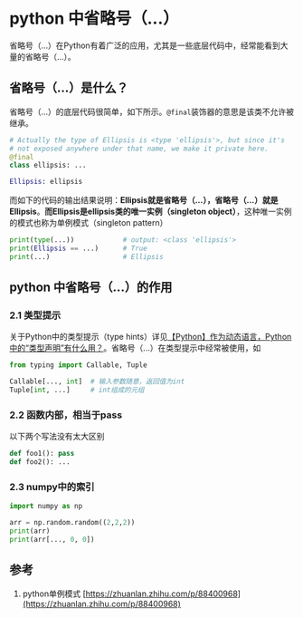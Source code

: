 # python 中省略号（...）

省略号（...）在Python有着广泛的应用，尤其是一些底层代码中，经常能看到大量的省略号（...）。

## 省略号（...）是什么？

省略号（...）的底层代码很简单，如下所示。`@final`装饰器的意思是该类不允许被继承。

```python
# Actually the type of Ellipsis is <type 'ellipsis'>, but since it's
# not exposed anywhere under that name, we make it private here.
@final
class ellipsis: ...

Ellipsis: ellipsis
```

而如下的代码的输出结果说明：**Ellipsis就是省略号（...），省略号（...）就是Ellipsis**。**而Ellipsis是ellipsis类的唯一实例（singleton object）**，这种唯一实例的模式也称为单例模式（singleton pattern）

```python
print(type(...))            # output: <class 'ellipsis'>
print(Ellipsis == ...)      # True
print(...)                  # Ellipsis
```

## python 中省略号（...）的作用
### 2.1 类型提示

关于Python中的类型提示（type hints）详见[【Python】作为动态语言，Python中的“类型声明”有什么用？](https://zhuanlan.zhihu.com/p/485613803)。省略号（...）在类型提示中经常被使用，如

```python
from typing import Callable, Tuple

Callable[..., int]  # 输入参数随意，返回值为int
Tuple[int, ...]     # int组成的元组
```

### 2.2 函数内部，相当于pass

以下两个写法没有太大区别

```python
def foo1(): pass
def foo2(): ...
```

### 2.3 numpy中的索引

```python
import numpy as np

arr = np.random.random((2,2,2))
print(arr)
print(arr[..., 0, 0])
```

## 参考

1.  python单例模式 [https://zhuanlan.zhihu.com/p/88400968](https://zhuanlan.zhihu.com/p/88400968)